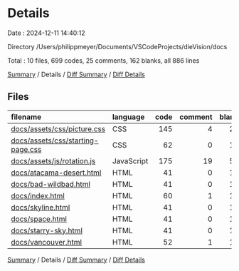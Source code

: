 # Details

Date : 2024-12-11 14:40:12

Directory /Users/philippmeyer/Documents/VSCodeProjects/dieVision/docs

Total : 10 files,  699 codes, 25 comments, 162 blanks, all 886 lines

[Summary](results.md) / Details / [Diff Summary](diff.md) / [Diff Details](diff-details.md)

## Files
| filename | language | code | comment | blank | total |
| :--- | :--- | ---: | ---: | ---: | ---: |
| [docs/assets/css/picture.css](/docs/assets/css/picture.css) | CSS | 145 | 4 | 29 | 178 |
| [docs/assets/css/starting-page.css](/docs/assets/css/starting-page.css) | CSS | 62 | 0 | 10 | 72 |
| [docs/assets/js/rotation.js](/docs/assets/js/rotation.js) | JavaScript | 175 | 19 | 51 | 245 |
| [docs/atacama-desert.html](/docs/atacama-desert.html) | HTML | 41 | 0 | 10 | 51 |
| [docs/bad-wildbad.html](/docs/bad-wildbad.html) | HTML | 41 | 0 | 10 | 51 |
| [docs/index.html](/docs/index.html) | HTML | 60 | 1 | 11 | 72 |
| [docs/skyline.html](/docs/skyline.html) | HTML | 41 | 0 | 10 | 51 |
| [docs/space.html](/docs/space.html) | HTML | 41 | 0 | 10 | 51 |
| [docs/starry-sky.html](/docs/starry-sky.html) | HTML | 41 | 0 | 10 | 51 |
| [docs/vancouver.html](/docs/vancouver.html) | HTML | 52 | 1 | 11 | 64 |

[Summary](results.md) / Details / [Diff Summary](diff.md) / [Diff Details](diff-details.md)